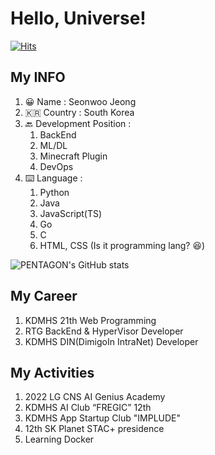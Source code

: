 # Hello, Universe!

[![Hits](https://hits.seeyoufarm.com/api/count/incr/badge.svg?url=https%3A%2F%2Fgithub.com%2Fseonwoo0808&count_bg=%2379C83D&title_bg=%23555555&icon=&icon_color=%23E7E7E7&title=hits&edge_flat=false)](https://hits.seeyoufarm.com)

## My INFO

1. 😀 Name : Seonwoo Jeong
2. 🇰🇷 Country : South Korea
3. 🔙 Development Position : 
    1. BackEnd
    2. ML/DL
    3. Minecraft Plugin
    4. DevOps
4. ⌨️ Language : 
    1. Python
    2. Java
    3. JavaScript(TS)
    4. Go
    5. C
    6. HTML, CSS (Is it programming lang? 😆)


![PENTAGON's GitHub stats](https://github-readme-stats.vercel.app/api?username=seonwoo0808&show_icons=true&theme=algolia)


## My Career

1. KDMHS 21th Web Programming
2. RTG BackEnd & HyperVisor Developer
3. KDMHS DIN(DimigoIn IntraNet) Developer

## My Activities

1. 2022 LG CNS AI Genius Academy 
2. KDMHS AI Club “FREGIC” 12th
3. KDMHS App Startup Club "IMPLUDE"
4. 12th SK Planet STAC+ presidence 
5. Learning Docker

